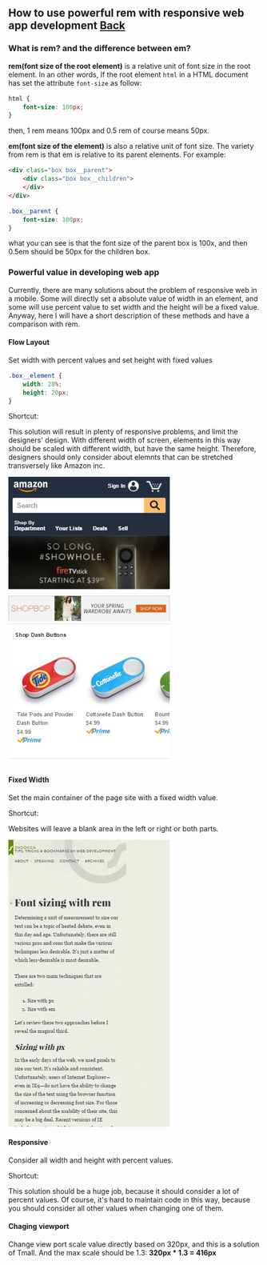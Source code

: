 ## How to use powerful rem with responsive web app development [Back](./qa.md)

### What is rem? and the difference between em?

**rem(font size of the root element)** is a relative unit of font size in the root element. In an other words, If the root element `html` in a HTML document has set the attribute `font-size` as follow:

```css
html {
    font-size: 100px;
}
```

then, 1 rem means 100px and 0.5 rem of course means 50px.

**em(font size of the element)** is also a relative unit of font size. The variety from rem is that em is relative to its parent elements. For example:

```html
<div class="box box__parent">
    <div class="box box__children">
    </div>
</div>
```

```css
.box__parent {
    font-size: 100px;
}
```

what you can see is that the font size of the parent box is 100x, and then 0.5em should be 50px for the children box.

### Powerful value in developing web app

Currently, there are many solutions about the problem of responsive web in a mobile. Some will directly set a absolute value of width in an element, and some will use percent value to set width and the height will be a fixed value. Anyway, here I will have a short description of these methods and have a comparison with rem.

#### Flow Layout

Set width with percent values and set height with fixed values

```css
.box__element {
    width: 28%;
    height: 20px;
}
```

Shortcut:

This solution will result in plenty of responsive problems, and limit the designers' design. With different width of screen, elements in this way should be scaled with different width, but have the same height. Therefore, designers should only consider about elemnts that can be stretched transversely like Amazon inc.

![](./amazon.png)

#### Fixed Width

Set the main container of the page site with a fixed width value.

Shortcut:

Websites will leave a blank area in the left or right or both parts.

![](./snook.png)

#### Responsive

Consider all width and height with percent values.

Shortcut:

This solution should be a huge job, because it should consider a lot of percent values. Of course, it's hard to maintain code in this way, because you should consider all other values when changing one of them.

#### Chaging viewport

Change view port scale value directly based on 320px, and this is a solution of Tmall. And the max scale should be 1.3: **320px * 1.3 = 416px**

